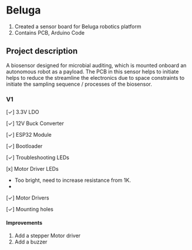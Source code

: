 # Beluga
1. Created a sensor board for Beluga robotics platform
2. Contains PCB, Arduino Code

## Project description
A biosensor designed for microbial auditing, which is mounted onboard an autonomous robot as a payload. The PCB in this sensor helps to initiate helps to reduce the streamline the electronics due to space constraints to initiate the sampling sequence / processes of the biosensor.

### V1
[✓] 3.3V LDO

[✓] 12V Buck Converter

[✓] ESP32 Module 

[✓] Bootloader

[✓] Troubleshooting LEDs

[x] Motor Driver LEDs

  - Too bright, need to increase resistance from 1K.
  - 
[✓] Motor Drivers

[✓] Mounting holes

#### Improvements
1. Add a stepper Motor driver
2. Add a buzzer



